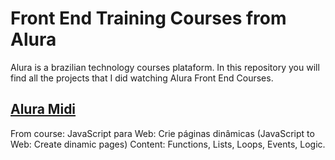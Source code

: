 # Front End Training Courses from Alura
Alura is a brazilian technology courses plataform. In this repository you will find all the projects that I did watching Alura Front End Courses.

## [Alura Midi]()
From course: JavaScript para Web: Crie páginas dinâmicas (JavaScript to Web: Create dinamic pages)
Content: Functions, Lists, Loops, Events, Logic.

